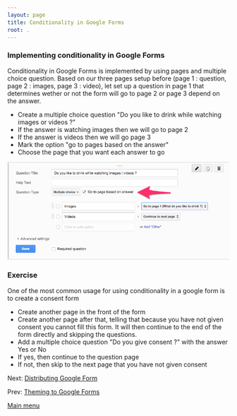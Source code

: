 ```yaml
---
layout: page
title: Conditionality in Google Forms
root: .
---
```


### Implementing conditionality in Google Forms

Conditionality in Google Forms is implemented by using pages and multiple choice question.
Based on our three pages setup before (page 1 : question, page 2 : images, page 3 : video), let set up a question in page 1 that determines wether or not the form will go to page 2 or page 3 depend on the answer.

- Create a multiple choice question "Do you like to drink while watching images or videos ?"
- If the answer is watching images then we will go to page 2
- If the answer is videos then we will go page 3
- Mark the option "go to pages based on the answer"
- Choose the page that you want each answer to go

![](img/google-forms-04-01.png)

### Exercise

One of the most common usage for using conditionality in a google form is to create a consent form

- Create another page in the front of the form
- Create another page after that, telling that because you have not given consent you cannot fill this form. It will then continue to the end of the form directly and skipping the questions.
- Add a multiple choice question "Do you give consent ?" with the answer Yes or No
- If yes, then continue to the question page
- If not, then skip to the next page that you have not given consent

Next: [Distributing Google Form](google-forms-05-distributing.html)

Prev: [Theming to Google Forms](google-forms-03-theming.html)


[Main menu](index.html)
